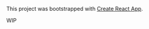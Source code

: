 This project was bootstrapped with [Create React App](https://github.com/facebook/create-react-app).

WIP